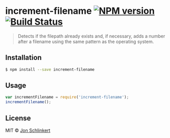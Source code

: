 # increment-filename [![NPM version](https://badge.fury.io/js/increment-filename.svg)](https://npmjs.org/package/increment-filename) [![Build Status](https://travis-ci.org/jonschlinkert/increment-filename.svg?branch=master)](https://travis-ci.org/jonschlinkert/increment-filename)

> Detects if the filepath already exists and, if necessary, adds a number after a filename using the same pattern as the operating system.

## Installation

```sh
$ npm install --save increment-filename
```

## Usage

```js
var incrementFilename = require('increment-filename');
incrementFilename();
```

## License

MIT © [Jon Schlinkert](https://github.com/jonschlinkert)
